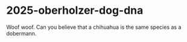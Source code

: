 # 2025-oberholzer-dog-dna
Woof woof. Can you believe that a chihuahua is the same species as a dobermann.
